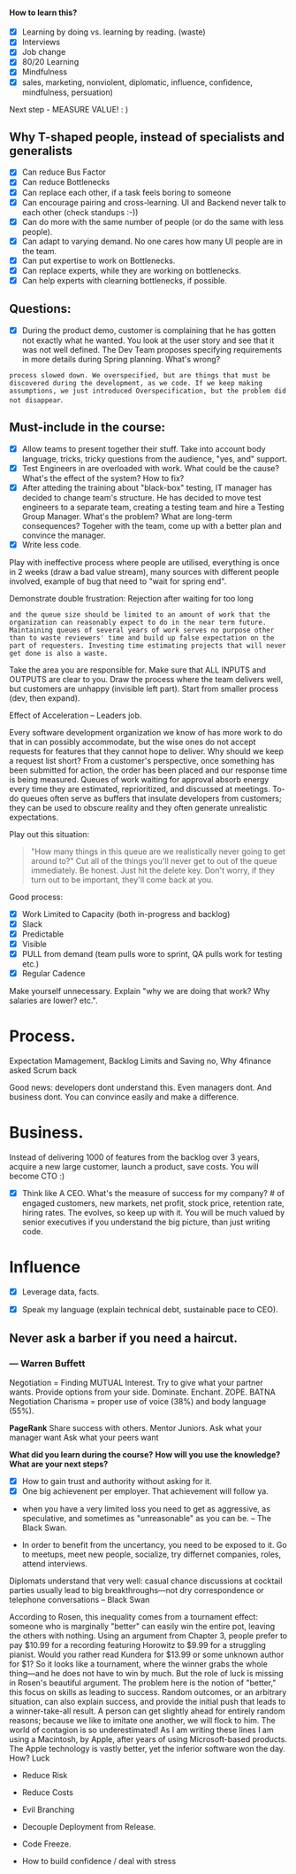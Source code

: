 #### How to learn this?
- [x] Learning by doing vs. learning by reading. (waste)
- [x] Interviews
- [x] Job change
- [x] 80/20 Learning
- [x] Mindfulness
- [x] sales, marketing, nonviolent, diplomatic, influence, confidence, mindfulness, persuation)

Next step - MEASURE VALUE! : )

## Why T-shaped people, instead of specialists and generalists

- [x] Can reduce Bus Factor
- [x] Can reduce Bottlenecks
- [x] Can replace each other, if a task feels boring to someone
- [x] Can encourage pairing and cross-learning. UI and Backend never talk to each other (check standups :-))
- [x] Can do more with the same number of people (or do the same with less people).
- [x] Can adapt to varying demand. No one cares how many UI people are in the team.
- [x] Can put expertise to work on Bottlenecks.
- [x] Can replace experts, while they are working on bottlenecks.
- [x] Can help experts with clearning bottlenecks, if possible.

## Questions:
- [x] During the product demo, customer is complaining that he has gotten not exactly what he wanted. You look at the user story and see that it was not well defined. The Dev Team proposes specifying requirements in more details during Spring planning. What's wrong?

`process slowed down. We overspecified, but are things that must be discovered during the development, as we code. If we keep making assumptions, we just introduced Overspecification, but the problem did not disappear`.


## Must-include in the course:
- [x] Allow teams to present together their stuff. Take into account body language, tricks, tricky questions from the audience, "yes, and" support.
- [x] Test Engineers in are overloaded with work. What could be the cause? What's the effect of the system? How to fix?
- [x] After atteding the training about "black-box" testing, IT manager has decided to change team's structure. He has decided to move test engineers to a separate team, creating a testing team and hire a Testing Group Manager. What's the problem? What are long-term consequences? Togeher with the team, come up with a better plan and convince the manager.
- [x] Write less code.

Play with ineffective process where people are utilised, everything is once in 2 weeks (draw a bad value stream), many sources with different people involved, example of bug that need to "wait for spring end".

Demonstrate double frustration: Rejection after waiting for too long 


`and the queue size should be limited to an
amount of work that the organization can reasonably expect to do in the
near term future. Maintaining queues of several years of work serves no purpose
other than to waste reviewers' time and build up false expectation on the
part of requesters. Investing time estimating projects that will never get
done is also a waste.`

Take the area you are responsible for. Make sure that ALL INPUTS and OUTPUTS are clear to you.
Draw the process where the team delivers well, but customers are unhappy (invisible left part).
Start from smaller process (dev, then expand).

Effect of Acceleration – Leaders job.


 Every software development organization we
know of has more work to do that in can possibly accommodate, but the
wise ones do not accept requests for features that they cannot hope to
deliver. Why should we keep a request list short? From a customer's
perspective, once something has been submitted for action, the order
has been placed and our response time is being measured. Queues of
work waiting for approval absorb energy every time they are estimated,
reprioritized, and discussed at meetings. To-do queues often serve as
buffers that insulate developers from customers; they can be used to
obscure reality and they often generate unrealistic expectations.

Play out this situation:
> "How many things in this queue are we realistically never going to get
around to?" Cut all of the things you'll never get to out of the queue immediately. Be
honest. Just hit the delete key.  Don't worry, if they turn out to be important, they'll
come back at you.

Good process:
- [x] Work Limited to Capacity (both in-progress and backlog)
- [x] Slack
- [x] Predictable
- [x] Visible
- [x] PULL from demand (team pulls wore to sprint, QA pulls work for testing etc.)
- [x] Regular Cadence

Make yourself unnecessary.
Explain "why we are doing that work? Why salaries are lower? etc.".


# Process.

Expectation Mamagement, Backlog Limits and Saving no, Why 4finance asked Scrum back

Good news: developers dont understand this. Even managers dont. And business dont. You can convince easily and make a difference.

# Business.
Instead of delivering 1000 of features from the backlog over 3 years, acquire a new large customer, launch a product, save costs. You will become CTO :)
- [x] Think like A CEO. What's the measure of success for my company? # of engaged customers, new markets, net profit, stock price, retention rate, hiring rates. The evolves, so keep up with it. You will be much valued by senior executives if you understand the big picture, than just writing code.

# Influence
- [x] Leverage data, facts.
- [x] Speak my language (explain technical debt, sustainable pace to CEO).



## Never ask a barber if you need a haircut.
### — Warren Buffett


Negotiation = Finding MUTUAL Interest. Try to give what your partner wants. Provide options from your side.
Dominate. Enchant.
ZOPE. BATNA Negotiation
Charisma = proper use of voice (38%) and body language (55%). 

**PageRank**
Share success with others.
Mentor Juniors. 
Ask what your manager want
Ask what your peers want

**What did you learn during the course?** 
**How will you use the knowledge?**
**What are your next steps?**

- [x] How to gain trust and authority without asking for it.
- [x] One big achievenent per employer. That achievement will follow ya.

- when you have a very limited loss you need to get as aggressive, as speculative, and sometimes as "unreasonable" as you can be. – The Black Swan.

- In order to benefit from the uncertancy, you need to be exposed to it. Go to meetups, meet new people, socialize, try differnet companies, roles, attend interviews.


Diplomats understand that very well: casual chance discussions at cocktail parties usually lead to
big breakthroughs—not dry correspondence or telephone conversations – Black Swan


According to Rosen, this inequality comes from a tournament effect:
someone who is marginally "better" can easily win the entire pot, leaving
the others with nothing. Using an argument from Chapter 3, people prefer to pay $10.99 for a recording featuring Horowitz to $9.99 for a struggling pianist. Would you rather read Kundera for $13.99 or some
unknown author for $1? So it looks like a tournament, where the winner
grabs the whole thing—and he does not have to win by much. But the role of luck is missing in Rosen's beautiful argument. The problem here is the notion of "better," this focus on skills as leading to success.
Random outcomes, or an arbitrary situation, can also explain success, and
provide the initial push that leads to a winner-take-all result. A person can
get slightly ahead for entirely random reasons; because we like to imitate
one another, we will flock to him. The world of contagion is so underestimated!
As I am writing these lines I am using a Macintosh, by Apple, after
years of using Microsoft-based products. The Apple technology is vastly
better, yet the inferior software won the day. How? Luck

- Reduce Risk
- Reduce Costs

- Evil Branching
- Decouple Deployment from Release.
- Code Freeze.
- How to build confidence / deal with stress
